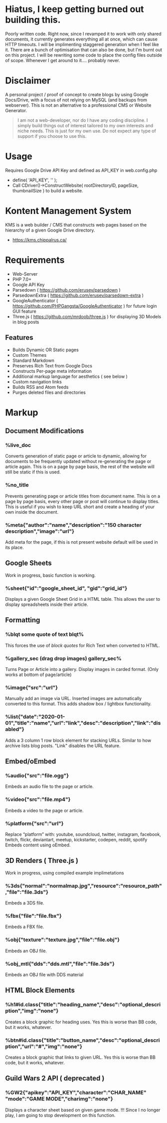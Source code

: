 # Hiatus, I keep getting burned out building this.
Poorly written code. Right now, since I revamped it to work with only shared documents, it currently generates everything all at once, which can cause HTTP timeouts.
I will be implimenting staggered generation when I feel like it. There are a bunch of optimisation that can also be done, but I'm burnt out on this project. I will be rewriting some code to place the config files outside of scope. Whenever I get around to it.... probably never.

# Disclaimer
A personal project / proof of concept to create blogs by using Google Docs/Drive, with a focus of not relying on MySQL (and backups from webserver). This is not an alternative to a professional CMS or Website Generator.
> I am not a web-developer, nor do I have any coding discipline. I simply build things out of interest tailored to my own interests and niche needs. This is just for my own use. Do not expect any type of support if you choose to use this.

# Usage
Requires Google Drive API Key and defined as API_KEY in web.config.php
- define( 'API_KEY', '' );
- Call CDriver()->ConstructWebsite( rootDirectoryID, pageSize, thumbnailSize ) to build a website.

# Kontent Management System
KMS is a web builder / CMS that constructs web pages based on the hierarchy of a given Google Drive directory.
- https://kms.chippalrus.ca/

# Requirements
- Web-Server
- PHP 7.0+
- Google API Key
- Parsedown ( https://github.com/erusev/parsedown )
- ParsedownExtra ( https://github.com/erusev/parsedown-extra )
- GoogleAuthenticator ( https://github.com/PHPGangsta/GoogleAuthenticator ) for future login GUI feature
- Three.js ( https://github.com/mrdoob/three.js ) for displaying 3D Models in blog posts

## Features
- Builds Dynamic OR Static pages
- Custom Themes
- Standard Markdown
- Preserves Rich Text from Google Docs
- Constructs Per-page meta information
- Additional markup language for aesthetics ( see below )
- Custom navigation links
- Builds RSS and Atom feeds
- Purges deleted files and directories

# Markup
## Document Modifications

### %live_doc
Converts generation of static page or article to dynamic, allowing for documents to be frequently updated without re-generating the page or article again. This is on a page by page basis, the rest of the website will still be static if this is used.

### %no_title
Prevents generating page or article titles from document name. This is on a page by page basis, every other page or post will continue to display titles. This is useful if you wish to keep URL short and create a heading of your own inside the document.

### %meta{"author":"name","description":"150 character description","image":"url"}
Add meta for the page, if this is not present website default will be used in its place.

## Google Sheets
Work in progress, basic function is working.
### %sheet{"id":"google_sheet_id", "gid":"grid_id"}
Displays a given Google Sheet Grid in a HTML table. This allows the user to display spreadsheets inside their article.

## Formatting

### %blqt some quote of text blqt%
This forces the use of *block quotes* for Rich Text when converted to HTML.

### %gallery_sec (drag drop images) gallery_sec%
Turns Page or Article into a gallery. Display images in carded format. (Only works at bottom of page/article)

### %image{"src":"url"}
Manually add an image via URL. Inserted images are automatically converted to this format. This adds shadow box / lightbox functionality.

### %list{"date":"2020-01-01","title":"name","url":"link","desc":"description","link":"disabled"}
Adds a 3 column 1 row block element for stacking URLs. Similar to how archive lists blog posts. "Link" disables the URL feature.

## Embed/oEmbed

### %audio{"src":"file.ogg"}
Embeds an audio file to the page or article.

### %video{"src":"file.mp4"}
Embeds a video to the page or article.

### %platform{"src":"url"}
Replace “platform” with:  youtube, soundcloud, twitter, instagram, facebook, twitch, flickr, deviantart, meetup, kickstarter, codepen, reddit, spotify
Embeds content using oEmbed. 


## 3D Renders ( Three.js )
Work in progress, using compiled example implimetations
### %3ds{"normal":"normalmap.jpg","resource":"resource_path","file":"file.3ds"}
Embeds a 3DS file.

### %fbx{"file":"file.fbx"}
Embeds a FBX file.

### %obj{"texture":"texture.jpg","file":"file.obj"}
Embeds an OBJ file.

### %obj_mtl{"dds":"dds.mtl","file":"file.3ds"}
Embeds an OBJ file with DDS material


## HTML Block Elements

### %h1#id.class{"title":"heading_name","desc":"optional_description","img":"none"}
Creates a block graphic for heading uses. Yes this is worse than BB code, but it works, whatever.

### %btn#id.class{"title":"button_name","desc":"optional_description","url":"#","img":"none"}
Creates a block graphic that links to given URL. Yes this is worse than BB code, but it works, whatever.

## Guild Wars 2 API ( deprecated )

### %GW2{"apikey":"API_KEY","character":"CHAR_NAME" "mode":"GAME MODE","charimg":"none"}
Displays a character sheet based on given game mode.
!!! Since I no longer play, I am going to stop development on this function.

